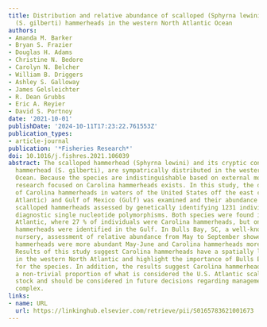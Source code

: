 ```yaml
---
title: Distribution and relative abundance of scalloped (Sphyrna lewini) and Carolina
  (S. gilberti) hammerheads in the western North Atlantic Ocean
authors:
- Amanda M. Barker
- Bryan S. Frazier
- Douglas H. Adams
- Christine N. Bedore
- Carolyn N. Belcher
- William B. Driggers
- Ashley S. Galloway
- James Gelsleichter
- R. Dean Grubbs
- Eric A. Reyier
- David S. Portnoy
date: '2021-10-01'
publishDate: '2024-10-11T17:23:22.761553Z'
publication_types:
- article-journal
publication: '*Fisheries Research*'
doi: 10.1016/j.fishres.2021.106039
abstract: The scalloped hammerhead (Sphyrna lewini) and its cryptic congener, Carolina
  hammerhead (S. gilberti), are sympatrically distributed in the western North Atlantic
  Ocean. Because the species are indistinguishable based on external morphology, little
  research focused on Carolina hammerheads exists. In this study, the distribution
  of Carolina hammerheads in waters of the United States off the east coast (U.S.
  Atlantic) and Gulf of Mexico (Gulf) was examined and their abundance relative to
  scalloped hammerheads assessed by genetically identifying 1231 individuals using
  diagnostic single nucleotide polymorphisms. Both species were found in the U.S.
  Atlantic, where 27 % of individuals were Carolina hammerheads, but only scalloped
  hammerheads were identified in the Gulf. In Bulls Bay, SC, a well-known hammerhead
  nursery, assessment of relative abundance from May to September showed scalloped
  hammerheads were more abundant May-June and Carolina hammerheads more abundant July-September.
  Results of this study suggest Carolina hammerheads have a spatially limited distribution
  in the western North Atlantic and highlight the importance of Bulls Bay as a nursery
  for the species. In addition, the results suggest Carolina hammerheads may comprise
  a non-trivial proportion of what is considered the U.S. Atlantic scalloped hammerhead
  stock and should be considered in future decisions regarding management of the hammerhead
  complex.
links:
- name: URL
  url: https://linkinghub.elsevier.com/retrieve/pii/S0165783621001673
---
```

